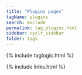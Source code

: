 ```yaml
---
title: "Plugins pages"
tagName: plugins
search: exclude
permalink: tag_plugins.html
sidebar: cyclr_sidebar
folder: tags
---
```


{% include taglogic.html %}

{% include links.html %}
